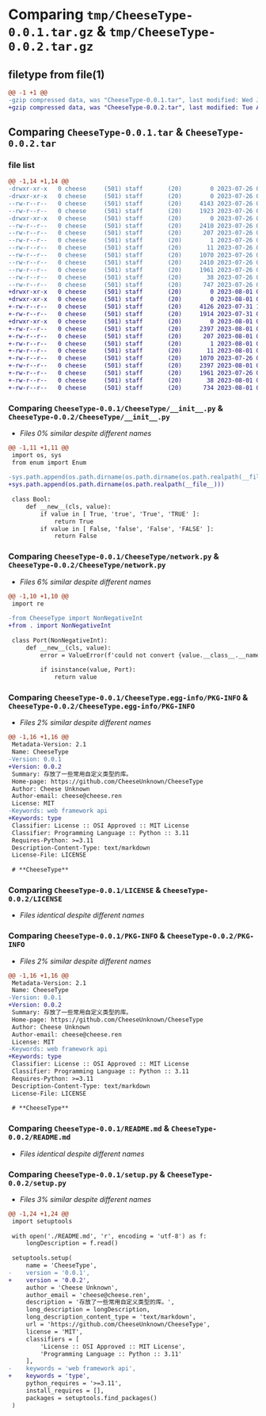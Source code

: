 # Comparing `tmp/CheeseType-0.0.1.tar.gz` & `tmp/CheeseType-0.0.2.tar.gz`

## filetype from file(1)

```diff
@@ -1 +1 @@
-gzip compressed data, was "CheeseType-0.0.1.tar", last modified: Wed Jul 26 06:29:36 2023, max compression
+gzip compressed data, was "CheeseType-0.0.2.tar", last modified: Tue Aug  1 07:19:25 2023, max compression
```

## Comparing `CheeseType-0.0.1.tar` & `CheeseType-0.0.2.tar`

### file list

```diff
@@ -1,14 +1,14 @@
-drwxr-xr-x   0 cheese     (501) staff       (20)        0 2023-07-26 06:29:36.927402 CheeseType-0.0.1/
-drwxr-xr-x   0 cheese     (501) staff       (20)        0 2023-07-26 06:29:36.926508 CheeseType-0.0.1/CheeseType/
--rw-r--r--   0 cheese     (501) staff       (20)     4143 2023-07-26 06:03:26.000000 CheeseType-0.0.1/CheeseType/__init__.py
--rw-r--r--   0 cheese     (501) staff       (20)     1923 2023-07-26 06:29:34.000000 CheeseType-0.0.1/CheeseType/network.py
-drwxr-xr-x   0 cheese     (501) staff       (20)        0 2023-07-26 06:29:36.927087 CheeseType-0.0.1/CheeseType.egg-info/
--rw-r--r--   0 cheese     (501) staff       (20)     2410 2023-07-26 06:29:36.000000 CheeseType-0.0.1/CheeseType.egg-info/PKG-INFO
--rw-r--r--   0 cheese     (501) staff       (20)      207 2023-07-26 06:29:36.000000 CheeseType-0.0.1/CheeseType.egg-info/SOURCES.txt
--rw-r--r--   0 cheese     (501) staff       (20)        1 2023-07-26 06:29:36.000000 CheeseType-0.0.1/CheeseType.egg-info/dependency_links.txt
--rw-r--r--   0 cheese     (501) staff       (20)       11 2023-07-26 06:29:36.000000 CheeseType-0.0.1/CheeseType.egg-info/top_level.txt
--rw-r--r--   0 cheese     (501) staff       (20)     1070 2023-07-26 03:42:05.000000 CheeseType-0.0.1/LICENSE
--rw-r--r--   0 cheese     (501) staff       (20)     2410 2023-07-26 06:29:36.927286 CheeseType-0.0.1/PKG-INFO
--rw-r--r--   0 cheese     (501) staff       (20)     1961 2023-07-26 06:23:07.000000 CheeseType-0.0.1/README.md
--rw-r--r--   0 cheese     (501) staff       (20)       38 2023-07-26 06:29:36.927449 CheeseType-0.0.1/setup.cfg
--rw-r--r--   0 cheese     (501) staff       (20)      747 2023-07-26 03:56:53.000000 CheeseType-0.0.1/setup.py
+drwxr-xr-x   0 cheese     (501) staff       (20)        0 2023-08-01 07:19:25.922930 CheeseType-0.0.2/
+drwxr-xr-x   0 cheese     (501) staff       (20)        0 2023-08-01 07:19:25.922140 CheeseType-0.0.2/CheeseType/
+-rw-r--r--   0 cheese     (501) staff       (20)     4126 2023-07-31 15:41:12.000000 CheeseType-0.0.2/CheeseType/__init__.py
+-rw-r--r--   0 cheese     (501) staff       (20)     1914 2023-07-31 08:37:23.000000 CheeseType-0.0.2/CheeseType/network.py
+drwxr-xr-x   0 cheese     (501) staff       (20)        0 2023-08-01 07:19:25.922633 CheeseType-0.0.2/CheeseType.egg-info/
+-rw-r--r--   0 cheese     (501) staff       (20)     2397 2023-08-01 07:19:25.000000 CheeseType-0.0.2/CheeseType.egg-info/PKG-INFO
+-rw-r--r--   0 cheese     (501) staff       (20)      207 2023-08-01 07:19:25.000000 CheeseType-0.0.2/CheeseType.egg-info/SOURCES.txt
+-rw-r--r--   0 cheese     (501) staff       (20)        1 2023-08-01 07:19:25.000000 CheeseType-0.0.2/CheeseType.egg-info/dependency_links.txt
+-rw-r--r--   0 cheese     (501) staff       (20)       11 2023-08-01 07:19:25.000000 CheeseType-0.0.2/CheeseType.egg-info/top_level.txt
+-rw-r--r--   0 cheese     (501) staff       (20)     1070 2023-07-26 03:42:05.000000 CheeseType-0.0.2/LICENSE
+-rw-r--r--   0 cheese     (501) staff       (20)     2397 2023-08-01 07:19:25.922824 CheeseType-0.0.2/PKG-INFO
+-rw-r--r--   0 cheese     (501) staff       (20)     1961 2023-07-26 06:23:07.000000 CheeseType-0.0.2/README.md
+-rw-r--r--   0 cheese     (501) staff       (20)       38 2023-08-01 07:19:25.922973 CheeseType-0.0.2/setup.cfg
+-rw-r--r--   0 cheese     (501) staff       (20)      734 2023-08-01 07:18:57.000000 CheeseType-0.0.2/setup.py
```

### Comparing `CheeseType-0.0.1/CheeseType/__init__.py` & `CheeseType-0.0.2/CheeseType/__init__.py`

 * *Files 0% similar despite different names*

```diff
@@ -1,11 +1,11 @@
 import os, sys
 from enum import Enum
 
-sys.path.append(os.path.dirname(os.path.dirname(os.path.realpath(__file__))))
+sys.path.append(os.path.dirname(os.path.realpath(__file__)))
 
 class Bool:
     def __new__(cls, value):
         if value in [ True, 'true', 'True', 'TRUE' ]:
             return True
         if value in [ False, 'false', 'False', 'FALSE' ]:
             return False
```

### Comparing `CheeseType-0.0.1/CheeseType/network.py` & `CheeseType-0.0.2/CheeseType/network.py`

 * *Files 6% similar despite different names*

```diff
@@ -1,10 +1,10 @@
 import re
 
-from CheeseType import NonNegativeInt
+from . import NonNegativeInt
 
 class Port(NonNegativeInt):
     def __new__(cls, value):
         error = ValueError(f'could not convert {value.__class__.__name__} to Port: \'{value}\'' if isinstance(value, str) else f'could not convert {value.__class__.__name__} to Port: {value}')
 
         if isinstance(value, Port):
             return value
```

### Comparing `CheeseType-0.0.1/CheeseType.egg-info/PKG-INFO` & `CheeseType-0.0.2/CheeseType.egg-info/PKG-INFO`

 * *Files 2% similar despite different names*

```diff
@@ -1,16 +1,16 @@
 Metadata-Version: 2.1
 Name: CheeseType
-Version: 0.0.1
+Version: 0.0.2
 Summary: 存放了一些常用自定义类型的库。
 Home-page: https://github.com/CheeseUnknown/CheeseType
 Author: Cheese Unknown
 Author-email: cheese@cheese.ren
 License: MIT
-Keywords: web framework api
+Keywords: type
 Classifier: License :: OSI Approved :: MIT License
 Classifier: Programming Language :: Python :: 3.11
 Requires-Python: >=3.11
 Description-Content-Type: text/markdown
 License-File: LICENSE
 
 # **CheeseType**
```

### Comparing `CheeseType-0.0.1/LICENSE` & `CheeseType-0.0.2/LICENSE`

 * *Files identical despite different names*

### Comparing `CheeseType-0.0.1/PKG-INFO` & `CheeseType-0.0.2/PKG-INFO`

 * *Files 2% similar despite different names*

```diff
@@ -1,16 +1,16 @@
 Metadata-Version: 2.1
 Name: CheeseType
-Version: 0.0.1
+Version: 0.0.2
 Summary: 存放了一些常用自定义类型的库。
 Home-page: https://github.com/CheeseUnknown/CheeseType
 Author: Cheese Unknown
 Author-email: cheese@cheese.ren
 License: MIT
-Keywords: web framework api
+Keywords: type
 Classifier: License :: OSI Approved :: MIT License
 Classifier: Programming Language :: Python :: 3.11
 Requires-Python: >=3.11
 Description-Content-Type: text/markdown
 License-File: LICENSE
 
 # **CheeseType**
```

### Comparing `CheeseType-0.0.1/README.md` & `CheeseType-0.0.2/README.md`

 * *Files identical despite different names*

### Comparing `CheeseType-0.0.1/setup.py` & `CheeseType-0.0.2/setup.py`

 * *Files 3% similar despite different names*

```diff
@@ -1,24 +1,24 @@
 import setuptools
 
 with open('./README.md', 'r', encoding = 'utf-8') as f:
     longDescription = f.read()
 
 setuptools.setup(
     name = 'CheeseType',
-    version = '0.0.1',
+    version = '0.0.2',
     author = 'Cheese Unknown',
     author_email = 'cheese@cheese.ren',
     description = '存放了一些常用自定义类型的库。',
     long_description = longDescription,
     long_description_content_type = 'text/markdown',
     url = 'https://github.com/CheeseUnknown/CheeseType',
     license = 'MIT',
     classifiers = [
         'License :: OSI Approved :: MIT License',
         'Programming Language :: Python :: 3.11'
     ],
-    keywords = 'web framework api',
+    keywords = 'type',
     python_requires = '>=3.11',
     install_requires = [],
     packages = setuptools.find_packages()
 )
```

